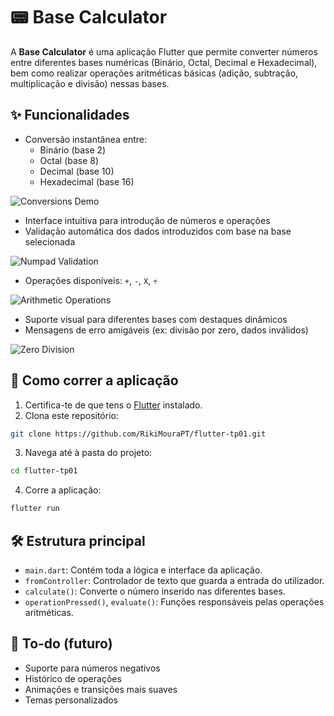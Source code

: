 # 📟 Base Calculator

A **Base Calculator** é uma aplicação Flutter que permite converter números entre diferentes bases numéricas (Binário, Octal, Decimal e Hexadecimal), bem como realizar operações aritméticas básicas (adição, subtração, multiplicação e divisão) nessas bases.

## ✨ Funcionalidades

* Conversão instantânea entre:
    * Binário (base 2)
    * Octal (base 8)
    * Decimal (base 10)
    * Hexadecimal (base 16)

![Conversions Demo](assets/conversionsGIF.gif)

* Interface intuitiva para introdução de números e operações
* Validação automática dos dados introduzidos com base na base selecionada

![Numpad Validation](assets/numpadValidationGIF.gif)

* Operações disponíveis: `+`, `-`, `X`, `÷`

![Arithmetic Operations](assets/arithmeticGIF.gif)

* Suporte visual para diferentes bases com destaques dinâmicos
* Mensagens de erro amigáveis (ex: divisão por zero, dados inválidos)

![Zero Division](assets/zeroDivision.png)

## 🚀 Como correr a aplicação

1. Certifica-te de que tens o [Flutter](https://flutter.dev/docs/get-started/install) instalado.
2. Clona este repositório:

``` bash
git clone https://github.com/RikiMouraPT/flutter-tp01.git
```

3. Navega até à pasta do projeto:

``` bash
cd flutter-tp01
```

4. Corre a aplicação:

``` bash
flutter run
```

## 🛠️ Estrutura principal

* `main.dart`: Contém toda a lógica e interface da aplicação.
* `fromController`: Controlador de texto que guarda a entrada do utilizador.
* `calculate()`: Converte o número inserido nas diferentes bases.
* `operationPressed()`, `evaluate()`: Funções responsáveis pelas operações aritméticas.

## 📂 To-do (futuro)

* Suporte para números negativos
* Histórico de operações
* Animações e transições mais suaves
* Temas personalizados